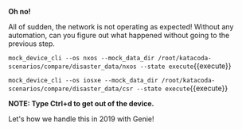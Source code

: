 **Oh no!**

All of sudden, the network is not operating as expected! Without any
automation, can you figure out what happened without going to the previous
step. 

`mock_device_cli --os nxos --mock_data_dir /root/katacoda-scenarios/compare/disaster_data/nxos --state execute`{{execute}}

`mock_device_cli --os iosxe --mock_data_dir /root/katacoda-scenarios/compare/disaster_data/csr --state execute`{{execute}}

**NOTE: Type Ctrl+d to get out of the device.**

Let's how we handle this in 2019 with Genie!
